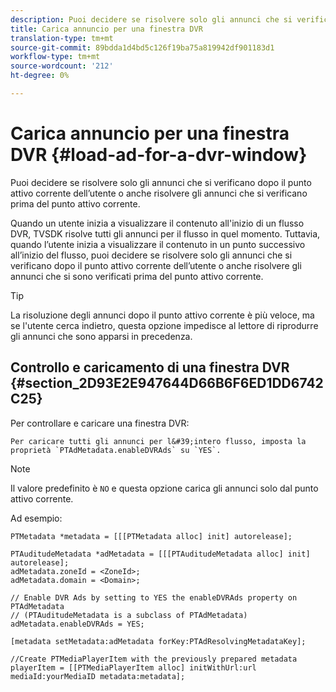 ```yaml
---
description: Puoi decidere se risolvere solo gli annunci che si verificano dopo il punto attivo corrente dell’utente o anche risolvere gli annunci che si verificano prima del punto attivo corrente.
title: Carica annuncio per una finestra DVR
translation-type: tm+mt
source-git-commit: 89bdda1d4bd5c126f19ba75a819942df901183d1
workflow-type: tm+mt
source-wordcount: '212'
ht-degree: 0%

---
```



# Carica annuncio per una finestra DVR {#load-ad-for-a-dvr-window}

Puoi decidere se risolvere solo gli annunci che si verificano dopo il punto attivo corrente dell’utente o anche risolvere gli annunci che si verificano prima del punto attivo corrente.

Quando un utente inizia a visualizzare il contenuto all&#39;inizio di un flusso DVR, TVSDK risolve tutti gli annunci per il flusso in quel momento. Tuttavia, quando l’utente inizia a visualizzare il contenuto in un punto successivo all’inizio del flusso, puoi decidere se risolvere solo gli annunci che si verificano dopo il punto attivo corrente dell’utente o anche risolvere gli annunci che si sono verificati prima del punto attivo corrente.

>[!TIP]
>
>La risoluzione degli annunci dopo il punto attivo corrente è più veloce, ma se l&#39;utente cerca indietro, questa opzione impedisce al lettore di riprodurre gli annunci che sono apparsi in precedenza.

## Controllo e caricamento di una finestra DVR {#section_2D93E2E947644D66B6F6ED1DD6742C25}

Per controllare e caricare una finestra DVR:

    Per caricare tutti gli annunci per l&#39;intero flusso, imposta la proprietà `PTAdMetadata.enableDVRAds` su `YES`.

>[!NOTE]
>
>Il valore predefinito è `NO` e questa opzione carica gli annunci solo dal punto attivo corrente.

Ad esempio:

```
PTMetadata *metadata = [[[PTMetadata alloc] init] autorelease]; 
 
PTAuditudeMetadata *adMetadata = [[[PTAuditudeMetadata alloc] init] autorelease];  
adMetadata.zoneId = <ZoneId>; 
adMetadata.domain = <Domain>; 
 
// Enable DVR Ads by setting to YES the enableDVRAds property on PTAdMetadata  
// (PTAuditudeMetadata is a subclass of PTAdMetadata)  
adMetadata.enableDVRAds = YES; 
 
[metadata setMetadata:adMetadata forKey:PTAdResolvingMetadataKey]; 
 
//Create PTMediaPlayerItem with the previously prepared metadata    
playerItem = [[PTMediaPlayerItem alloc] initWithUrl:url mediaId:yourMediaID metadata:metadata]; 
```
